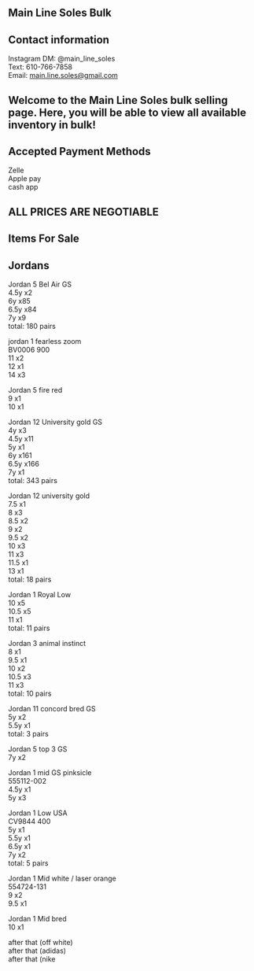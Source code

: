 **Main Line Soles Bulk**  
-  

Contact information
-
Instagram DM:  @main_line_soles  
Text: 610-766-7858  
Email: main.line.soles@gmail.com  


Welcome to the Main Line Soles bulk selling page. Here, you will be able to view all available inventory in bulk!  
-  

Accepted Payment Methods
-

Zelle  
Apple pay  
cash app  

ALL PRICES ARE NEGOTIABLE  
-  

Items For Sale
-  

Jordans
-  

Jordan 5 Bel Air GS  
4.5y x2  
6y x85  
6.5y x84  
7y x9  
total: 180 pairs  

jordan 1 fearless zoom  
BV0006 900  
11 x2  
12 x1  
14 x3  


Jordan 5 fire red  
9 x1  
10 x1  

Jordan 12 University gold GS  
4y x3  
4.5y x11  
5y x1  
6y x161  
6.5y x166  
7y x1  
total: 343 pairs  


Jordan 12 university gold  
7.5 x1  
8 x3  
8.5 x2  
9 x2  
9.5 x2  
10 x3  
11 x3  
11.5 x1  
13 x1  
total: 18 pairs  

Jordan 1 Royal Low  
10 x5  
10.5 x5  
11 x1  
total: 11 pairs  

Jordan 3 animal instinct  
8 x1  
9.5 x1  
10 x2  
10.5 x3  
11 x3  
total: 10 pairs  


Jordan 11 concord bred GS  
5y x2  
5.5y x1  
total: 3 pairs  


Jordan 5 top 3 GS  
7y x2  

Jordan 1 mid GS pinksicle   
555112-002  
4.5y x1  
5y x3  

Jordan 1 Low USA  
CV9844 400  
5y x1  
5.5y x1  
6.5y x1  
7y x2  
total: 5 pairs  

Jordan 1 Mid white / laser orange  
554724-131  
9 x2  
9.5 x1  

Jordan 1 Mid bred  
10 x1  


after that (off white)  
after that (adidas)  
after that (nike  
